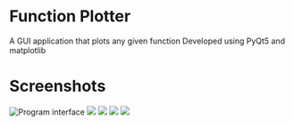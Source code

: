 ﻿# Function Plotter

A GUI application that plots any given function
Developed using PyQt5 and matplotlib



# Screenshots
![Program interface](https://i.ibb.co/zFxznV8/Image-001.png)
![](https://i.ibb.co/JF66R9V/Image-002.png)
![](https://i.ibb.co/dfV7vMb/Image-003.png)
![](https://i.ibb.co/hXS1K58/Image-004.png)
![](https://i.ibb.co/sH32Kpq/Image-005.png)
